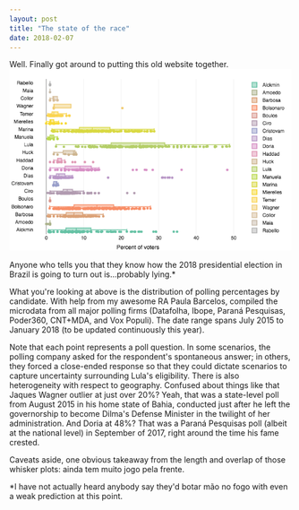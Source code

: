 ```yaml
---
layout: post
title: "The state of the race"
date: 2018-02-07
---
```


Well. Finally got around to putting this old website together.
<img src="images/newplot.png" alt="hi" class="inline"/>

<p></p>
Anyone who tells you that they know how the 2018 presidential election in Brazil is going to turn out is...probably lying.*

What you're looking at above is the distribution of polling percentages by candidate. With help from my awesome RA Paula Barcelos, compiled the microdata from all major polling firms (Datafolha, Ibope, Paraná Pesquisas, Poder360, CNT+MDA, and Vox Populi). The date range spans July 2015 to January 2018 (to be updated continuously this year).

Note that each point represents a poll question. In some scenarios, the polling company asked for the respondent's spontaneous answer; in others, they forced a close-ended response so that they could dictate scenarios to capture uncertainty surrounding Lula's eligibility. There is also heterogeneity with respect to geography. Confused about things like that Jaques Wagner outlier at just over 20%? Yeah, that was a state-level poll from August 2015 in his home state of Bahia, conducted just after he left the governorship to become Dilma's Defense Minister in the twilight of her administration. And Doria at 48%? That was a Paraná Pesquisas poll (albeit at the national level) in September of 2017, right around the time his fame crested.

Caveats aside, one obvious takeaway from the length and overlap of those whisker plots: ainda tem muito jogo pela frente.

*I have not actually heard anybody say they'd botar mão no fogo with even a weak prediction at this point.
